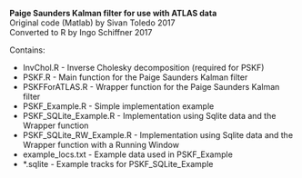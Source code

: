 <b>Paige Saunders Kalman filter for use with ATLAS data</b></br>
Original code (Matlab) by Sivan Toledo 2017</br>
Converted to R by Ingo Schiffner 2017</br>

Contains:</br>
<ul>
<li>InvChol.R - Inverse Cholesky decomposition (required for PSKF)
<li>PSKF.R - Main function for the Paige Saunders Kalman filter
<li>PSKFForATLAS.R - Wrapper function for the Paige Saunders Kalman filter
<li>PSKF_Example.R - Simple implementation example
<li>PSKF_SQLite_Example.R - Implementation using Sqlite data and the Wrapper function
<li>PSKF_SQLite_RW_Example.R - Implementation using Sqlite data and the Wrapper function with a Running Window 
<li>example_locs.txt - Example data used in PSKF_Example
<li>*.sqlite - Example tracks for PSKF_SQLite_Example
</ul>
